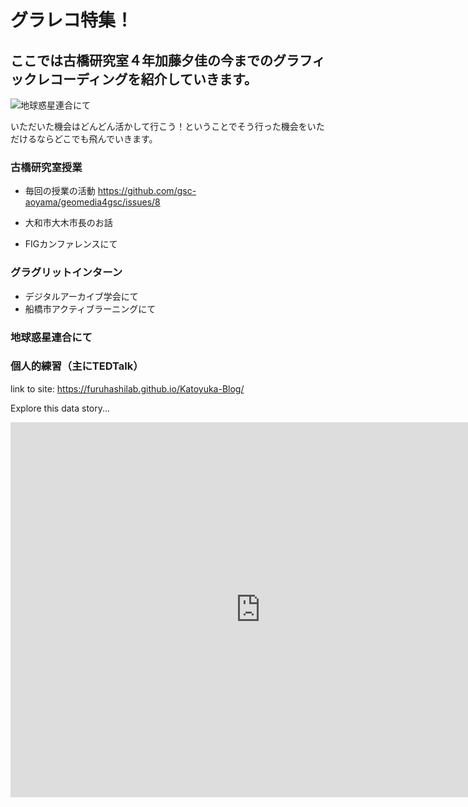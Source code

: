 # グラレコ特集！
## ここでは古橋研究室４年加藤夕佳の今までのグラフィックレコーディングを紹介していきます。

![地球惑星連合にて](https://lh3.googleusercontent.com/LbSEEHOO6cgk62hHhVCjn_SlaqJ6pupUnFZ52G2sGl4Jhpz4IoU3J6WGekb6nAKeQcQyDw7QqzJd8WBk5hpkR1OwBQHd9ZhJ9G2VYJMV1F4W1Gw9H2f42Gb3ffgspTtJPqdq5gRY4_h4acJcQmFcHxFrwIytfDUKDcg7n6Xjt1nYTcqH9nzhzcB1T8UAJphwi94mCHpwIANy27pvCkRmS5eGzZiR3FI9-ECFX11cT3AQbEE5Qxv0wl-fVOjgKEZiH3NR0vACzJTB7X8hT87THG-XydKElAtpGYNAsqhX79oDEbTxt85xxLWk7lOYK0oY8UMLZQEqKB661T2jbMvi-tIAh37RAMcsLdT28phoFZeVsjxaMcgYFC4PDN4srX2k4gSz7ZRXbRwSGeT9KXmyTS03PPCQtqleuOe2qsT6G15z8Xebz3kFTPmAX3ihUjW8gFDiyMOsYHqcESKkHxel71A7OzxHxJL1JkfGioiPtXmMNdTepxcoHuCoIwla7XYkovBgOYbCLNePfdM7Im8AGkLGBHWVkHTbbDlpsqokb6dog72szMAccfN0QC37PvlyexeeS5yunQH75WiCc7LeGA7ugTap_UX_ykjP050=w1042-h781-no)


いただいた機会はどんどん活かして行こう！ということでそう行った機会をいただけるならどこでも飛んでいきます。

### 古橋研究室授業
* 毎回の授業の活動 <https://github.com/gsc-aoyama/geomedia4gsc/issues/8>

* 大和市大木市長のお話

* FIGカンファレンスにて

### グラグリットインターン
* デジタルアーカイブ学会にて
* 船橋市アクティブラーニングにて

### 地球惑星連合にて


### 個人的練習（主にTEDTalk）

link to site: https://furuhashilab.github.io/Katoyuka-Blog/

Explore this data story...
<iframe width="800" height="600" src="https://app.powerbi.com/view?r=eyJrIjoiMDI2ZTM0YTMtN2Q5NS00MDhiLWJkY2QtZGQxMTIzZTQzOWVjIiwidCI6IjM3ZGExMzAxLWNlYmMtNDk4ZS05OGFhLWY2NTljZGRjZGViOCJ9" frameborder="0" allowFullScreen="true"></iframe>
